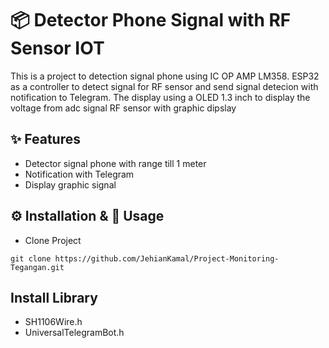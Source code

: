 # 📦 Detector Phone Signal with RF Sensor IOT
This is a project to detection signal phone using IC OP AMP LM358. ESP32 as a controller to detect signal for RF sensor and send signal detecion with notification to Telegram. The display using a OLED 1.3 inch to display the voltage from adc signal RF sensor with graphic dipslay

## ✨ Features  
- Detector signal phone with range till 1 meter
- Notification with Telegram
- Display graphic signal
  

## ⚙️ Installation & 🚀 Usage 
- Clone Project
```
git clone https://github.com/JehianKamal/Project-Monitoring-Tegangan.git
```
## Install Library

- SH1106Wire.h
- UniversalTelegramBot.h